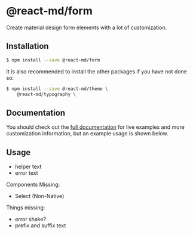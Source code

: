 # @react-md/form

Create material design form elements with a lot of customization.

## Installation

```sh
$ npm install --save @react-md/form
```

It is also recommended to install the other packages if you have not done so:

```sh
$ npm install --save @react-md/theme \
    @react-md/typography \
```

<!-- DOCS_REMOVE -->

## Documentation

You should check out the
[full documentation](https://react-md.dev/packages/form) for live examples and
more customization information, but an example usage is shown below.

<!-- DOCS_REMOVE_END -->

<!-- INCLUDING_STYLES -->

## Usage

- helper text
- error text

Components Missing:

- Select (Non-Native)

Things missing:

- error shake?
- prefix and suffix text
